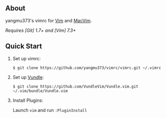 ## About

yangmu373's vimrc for [Vim](http://www.vim.org) and [MacVim](https://github.com/macvim-dev/macvim).

*Requires [Git] 1.7+ and [Vim] 7.3+*

## Quick Start

1. Set up vimrc:

   `$ git clone https://github.com/yangmu373/vimrc/vimrc.git ~/.vimrc`

2. Set up [Vundle](https://github.com/VundleVim/Vundle.vim):

   `$ git clone https://github.com/VundleVim/Vundle.vim.git ~/.vim/bundle/Vundle.vim`

3. Install Plugins:

   Launch `vim` and run `:PluginInstall`
